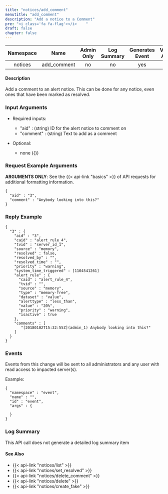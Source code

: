 ```yaml
---
title: "notices/add_comment"
menutitle: "add_comment"
description: "Add a notice to a Comment"
pre: "<i class='fa fa-flag'></i>	"
draft: false
chapter: false
---
```


| Namespace | Name | Admin Only | Log Summary | Generates Event | Version Added
|:----------------:|:--------:|:--------:|:--------:|:--------:|:---:|
| notices | add_comment | no | no | yes | 1 |

#### Description
Add a comment to an alert notice. This can be done for any notice, even ones that have been marked as resolved.

### Input Arguments
* Required inputs:
   * "aid" : (string) ID for the alert notice to comment on
   * "comment" : (string) Text to add as a comment

* Optional:
   * none ({})


### Request Example Arguments
**ARGUMENTS ONLY**: See the {{< api-link "basics" >}} of API requests for additional formatting information.

```
{
  "aid" : "3",
  "comment" : "Anybody looking into this?"
}
```

### Reply Example
```
{
  "3" : {
    "aid" : "3",
    "caid" : "alert_rule_4",
    "tvid" : "server_id_1",
    "source" : "memory",
    "resolved" : false,
    "resolved_by" : "",
    "resolved_time" : "",
    "priority" : "warning",
    "system_time_triggered" : [1104541261]
    "alert_rule" : {
      "caid" : "alert_rule_4",
      "tvid" : "",
      "source" : "memory",
      "type" : "memory-free",
      "dataset" : "value",
      "alerttype" : "less_than",
      "value" : "20%",
      "priority" : "warning",
      "isactive" : true
    },
    "comments" : [
       "[20180102T15:32:55Z](admin_1) Anybody looking into this?"
    ]
  }
}
```


### Events
Events from this change will be sent to all administrators and any user with read access to impacted server(s). 

Example:
```
{
  "namespace" : "event",
  "name" : "",
  "id" : "event",
  "args" : {

  }
}
```

### Log Summary
This API call does not generate a detailed log summary item


#### See Also
* {{< api-link "notices/list" >}}
* {{< api-link "notices/set_resolved" >}}
* {{< api-link "notices/delete_comment" >}}
* {{< api-link "notices/delete" >}}
* {{< api-link "notices/create_fake" >}}
